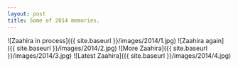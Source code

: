 ```yaml
---
layout: post
title: Some of 2014 memories. 
---
```


![Zaahira in process]({{ site.baseurl }}/images/2014/1.jpg)
![Zaahira again]({{ site.baseurl }}/images/2014/2.jpg)
![More Zaahira]({{ site.baseurl }}/images/2014/3.jpg)
![Latest Zaahira]({{ site.baseurl }}/images/2014/4.jpg)